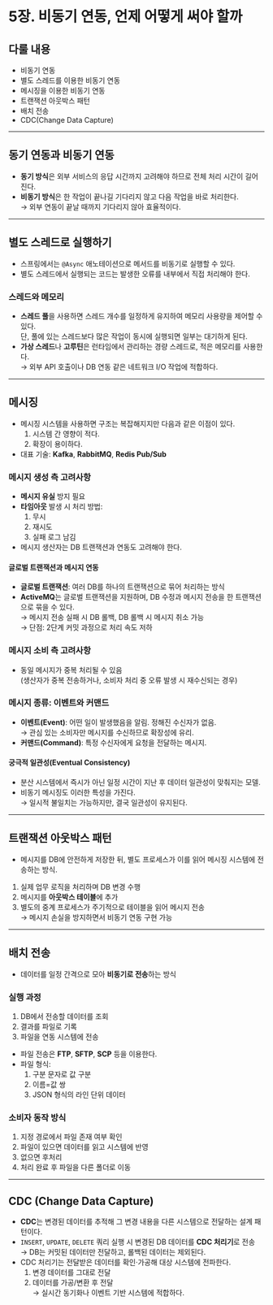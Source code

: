 # 5장. 비동기 연동, 언제 어떻게 써야 할까

## 다룰 내용
- 비동기 연동
- 별도 스레드를 이용한 비동기 연동
- 메시징을 이용한 비동기 연동
- 트랜잭션 아웃박스 패턴
- 배치 전송
- CDC(Change Data Capture)

---

## 동기 연동과 비동기 연동
- **동기 방식**은 외부 서비스의 응답 시간까지 고려해야 하므로 전체 처리 시간이 길어진다.
- **비동기 방식**은 한 작업이 끝나길 기다리지 않고 다음 작업을 바로 처리한다.  
  → 외부 연동이 끝날 때까지 기다리지 않아 효율적이다.

---

## 별도 스레드로 실행하기
- 스프링에서는 `@Async` 애노테이션으로 메서드를 비동기로 실행할 수 있다.
- 별도 스레드에서 실행되는 코드는 발생한 오류를 내부에서 직접 처리해야 한다.

### 스레드와 메모리
- **스레드 풀**을 사용하면 스레드 개수를 일정하게 유지하여 메모리 사용량을 제어할 수 있다.  
  단, 풀에 있는 스레드보다 많은 작업이 동시에 실행되면 일부는 대기하게 된다.
- **가상 스레드**나 **고루틴**은 런타임에서 관리하는 경량 스레드로, 적은 메모리를 사용한다.  
  → 외부 API 호출이나 DB 연동 같은 네트워크 I/O 작업에 적합하다.

---

## 메시징
- 메시징 시스템을 사용하면 구조는 복잡해지지만 다음과 같은 이점이 있다.
  1. 시스템 간 영향이 적다.
  2. 확장이 용이하다.
- 대표 기술: **Kafka**, **RabbitMQ**, **Redis Pub/Sub**

### 메시지 생성 측 고려사항
- **메시지 유실** 방지 필요
- **타임아웃** 발생 시 처리 방법:
  1. 무시
  2. 재시도
  3. 실패 로그 남김
- 메시지 생산자는 DB 트랜잭션과 연동도 고려해야 한다.

#### 글로벌 트랜잭션과 메시지 연동
- **글로벌 트랜잭션**: 여러 DB를 하나의 트랜잭션으로 묶어 처리하는 방식
- **ActiveMQ**는 글로벌 트랜잭션을 지원하며, DB 수정과 메시지 전송을 한 트랜잭션으로 묶을 수 있다.  
  → 메시지 전송 실패 시 DB 롤백, DB 롤백 시 메시지 취소 가능  
  → 단점: 2단계 커밋 과정으로 처리 속도 저하

### 메시지 소비 측 고려사항
- 동일 메시지가 중복 처리될 수 있음  
  (생산자가 중복 전송하거나, 소비자 처리 중 오류 발생 시 재수신되는 경우)

### 메시지 종류: 이벤트와 커맨드
- **이벤트(Event)**: 어떤 일이 발생했음을 알림. 정해진 수신자가 없음.  
  → 관심 있는 소비자만 메시지를 수신하므로 확장성에 유리.
- **커맨드(Command)**: 특정 수신자에게 요청을 전달하는 메시지.

#### 궁극적 일관성(Eventual Consistency)
- 분산 시스템에서 즉시가 아닌 일정 시간이 지난 후 데이터 일관성이 맞춰지는 모델.
- 비동기 메시징도 이러한 특성을 가진다.  
  → 일시적 불일치는 가능하지만, 결국 일관성이 유지된다.

---

## 트랜잭션 아웃박스 패턴
- 메시지를 DB에 안전하게 저장한 뒤, 별도 프로세스가 이를 읽어 메시징 시스템에 전송하는 방식.
1. 실제 업무 로직을 처리하며 DB 변경 수행
2. 메시지를 **아웃박스 테이블**에 추가
3. 별도의 중계 프로세스가 주기적으로 테이블을 읽어 메시지 전송  
   → 메시지 손실을 방지하면서 비동기 연동 구현 가능

---

## 배치 전송
- 데이터를 일정 간격으로 모아 **비동기로 전송**하는 방식
### 실행 과정
1. DB에서 전송할 데이터를 조회
2. 결과를 파일로 기록
3. 파일을 연동 시스템에 전송

- 파일 전송은 **FTP**, **SFTP**, **SCP** 등을 이용한다.
- 파일 형식:
  1. 구분 문자로 값 구분
  2. 이름=값 쌍
  3. JSON 형식의 라인 단위 데이터

### 소비자 동작 방식
1. 지정 경로에서 파일 존재 여부 확인
2. 파일이 있으면 데이터를 읽고 시스템에 반영
3. 없으면 후처리
4. 처리 완료 후 파일을 다른 폴더로 이동

---

## CDC (Change Data Capture)
- **CDC**는 변경된 데이터를 추적해 그 변경 내용을 다른 시스템으로 전달하는 설계 패턴이다.
- `INSERT`, `UPDATE`, `DELETE` 쿼리 실행 시 변경된 DB 데이터를 **CDC 처리기**로 전송  
  → DB는 커밋된 데이터만 전달하고, 롤백된 데이터는 제외된다.
- CDC 처리기는 전달받은 데이터를 확인·가공해 대상 시스템에 전파한다.
  1. 변경 데이터를 그대로 전달
  2. 데이터를 가공/변환 후 전달  
     → 실시간 동기화나 이벤트 기반 시스템에 적합하다.
